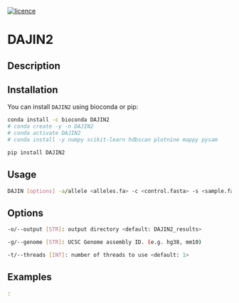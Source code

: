 [![licence](https://img.shields.io/badge/License-MIT-blue.svg?style=flat-square)](https://choosealicense.com/licenses/mit/)
<!-- [![PyPI version](https://img.shields.io/badge/Install%20with-PyPI-brightgreen.svg?style=flat-square)](https://pypi.org/project/DAJIN2/)
[![install with bioconda](https://img.shields.io/badge/Install%20with-Bioconda-brightgreen.svg?style=flat-square)](https://anaconda.org/bioconda/DAJIN2) -->

# DAJIN2

## Description

## Installation

You can install `DAJIN2` using bioconda or pip:

```bash
conda install -c bioconda DAJIN2
# conda create -y -n DAJIN2
# conda activate DAJIN2
# conda install -y numpy scikit-learn hdbscan plotnine mappy pysam
```

```bash
pip install DAJIN2
```

<!-- > :warning: install `minimap2` and `samtools` when you use pip. -->

## Usage

```bash
DAJIN [options] -a/allele <alleles.fa> -c <control.fasta> -s <sample.fasta>
```

## Options

```bash
-o/--output [STR]: output directory <default: DAJIN2_results>

-g/--genome [STR]: UCSC Genome assembly ID. (e.g. hg38, mm10)

-t/--threads [INT]: number of threads to use <default: 1>
```

## Examples

```bash
:
```